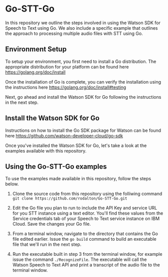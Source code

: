# Go-STT-Go
In this repository we outline the steps involved in using the Watson SDK for Speech to Text using Go. We also include a specific example that outlines the approach to processing multiple audio files with STT using Go. 

## Environment Setup
To setup your environment, you first need to install a Go distribution. The appropriate distribution for your platform can be found here https://golang.org/doc/install

Once the installation of Go is complete, you can verify the installation using the instructions here https://golang.org/doc/install#testing 

Next, go ahead and install the Watson SDK for Go following the instructions in the next step. 

## Install the Watson SDK for Go
Instructions on how to install the Go SDK package for Watson can be found here https://github.com/watson-developer-cloud/go-sdk

Once you've installed the Watson SDK for Go, let's take a look at the examples available with this repository. 

## Using the Go-STT-Go examples
To use the examples made available in this repository, follow the steps below. 

1. Clone the source code from this repository using the folliwing command
`git clone https://github.com/rodalton/Go-STT-Go.git`

2. Edit the Go file you plan to run to include the API Key and service URL for you STT instance using a text editor. You'll find these values from the Service credentials tab of your Speech to Text service instance on IBM Cloud. Save the changes your Go file. 

3. From a terminal window, navigate to the directory that contains the Go file edited earlier. Issue the `go build` command to build an executable file that we'll run in the next step. 

4. Run the executable built in step 3 from the terminal window, for example issue the command `./RecognizeFile`. The executable will call the Watson Speech to Text API and print a transcript of the audio file to the terminal window. 





